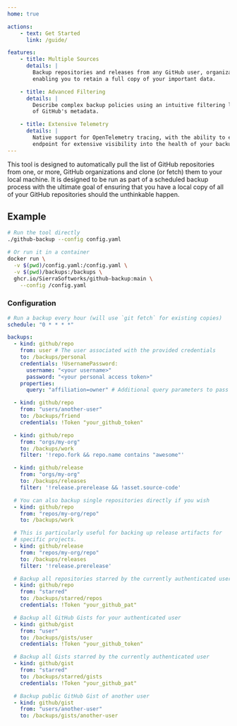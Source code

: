 ```yaml
---
home: true

actions:
    - text: Get Started
      link: /guide/

features:
    - title: Multiple Sources
      details: |
        Backup repositories and releases from any GitHub user, organization, or repository that you star,
        enabling you to retain a full copy of your important data.

    - title: Advanced Filtering
      details: |
        Describe complex backup policies using an intuitive filtering language with a rich understanding
        of GitHub's metadata.

    - title: Extensive Telemetry
      details: |
        Native support for OpenTelemetry tracing, with the ability to export your trace data to any OTLP
        endpoint for extensive visibility into the health of your backups.
---
```



This tool is designed to automatically pull the list of GitHub repositories from one, or more,
GitHub organizations and clone (or fetch) them to your local machine. It is designed to be run
as part of a scheduled backup process with the ultimate goal of ensuring that you have a local
copy of all of your GitHub repositories should the unthinkable happen.

## Example

```bash
# Run the tool directly
./github-backup --config config.yaml

# Or run it in a container
docker run \
  -v $(pwd)/config.yaml:/config.yaml \
  -v $(pwd)/backups:/backups \
  ghcr.io/SierraSoftworks/github-backup:main \
    --config /config.yaml
```

### Configuration

```yaml
# Run a backup every hour (will use `git fetch` for existing copies)
schedule: "0 * * * *"

backups:
  - kind: github/repo
    from: user # The user associated with the provided credentials
    to: /backups/personal
    credentials: !UsernamePassword:
      username: "<your username>"
      password: "<your personal access token>"
    properties:
      query: "affiliation=owner" # Additional query parameters to pass to GitHub when fetching repositories

  - kind: github/repo
    from: "users/another-user"
    to: /backups/friend
    credentials: !Token "your_github_token"

  - kind: github/repo
    from: "orgs/my-org"
    to: /backups/work
    filter: '!repo.fork && repo.name contains "awesome"'

  - kind: github/release
    from: "orgs/my-org"
    to: /backups/releases
    filter: '!release.prerelease && !asset.source-code'

  # You can also backup single repositories directly if you wish
  - kind: github/repo
    from: "repos/my-org/repo"
    to: /backups/work

  # This is particularly useful for backing up release artifacts for
  # specific projects.
  - kind: github/release
    from: "repos/my-org/repo"
    to: /backups/releases
    filter: '!release.prerelease'

  # Backup all repositories starred by the currently authenticated user
  - kind: github/repo
    from: "starred"
    to: /backups/starred/repos
    credentials: !Token "your_github_pat"

  # Backup all GitHub Gists for your authenticated user
  - kind: github/gist
    from: "user"
    to: /backups/gists/user
    credentials: !Token "your_github_token"

  # Backup all Gists starred by the currently authenticated user
  - kind: github/gist
    from: "starred"
    to: /backups/starred/gists
    credentials: !Token "your_github_pat"

  # Backup public GitHub Gist of another user
  - kind: github/gist
    from: "users/another-user"
    to: /backups/gists/another-user
```

<ClientOnly>
    <Contributors repo="SierraSoftworks/github-backup" />
</ClientOnly>
